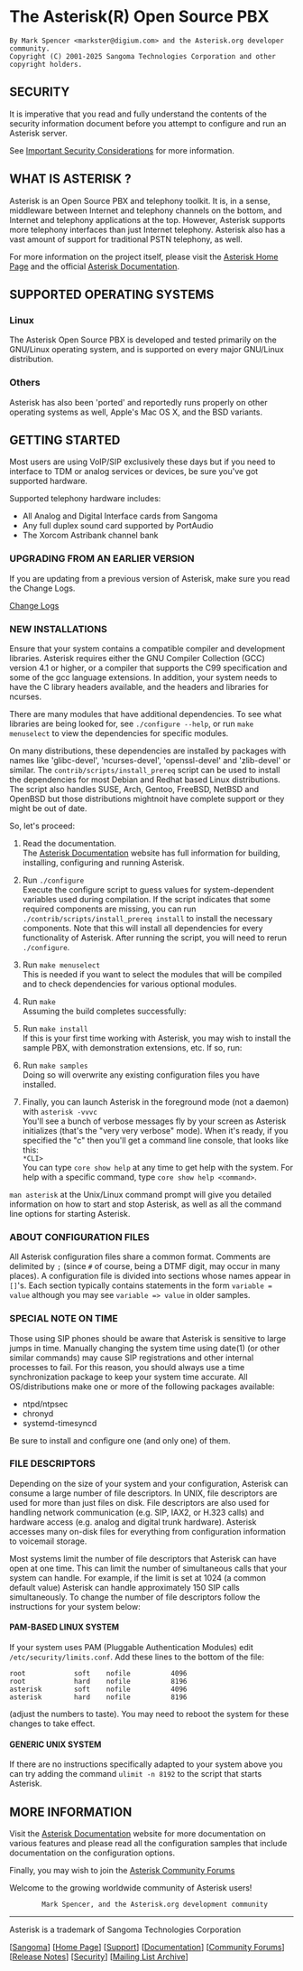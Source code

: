 # The Asterisk(R) Open Source PBX

```
By Mark Spencer <markster@digium.com> and the Asterisk.org developer community.
Copyright (C) 2001-2025 Sangoma Technologies Corporation and other copyright holders.
```

## SECURITY

It is imperative that you read and fully understand the contents of
the security information document before you attempt to configure and run
an Asterisk server.

See [Important Security Considerations](https://docs.asterisk.org/Deployment/Important-Security-Considerations) for more information.

## WHAT IS ASTERISK ?

Asterisk is an Open Source PBX and telephony toolkit.  It is, in a
sense, middleware between Internet and telephony channels on the bottom,
and Internet and telephony applications at the top.  However, Asterisk supports
more telephony interfaces than just Internet telephony.  Asterisk also has a
vast amount of support for traditional PSTN telephony, as well.

For more information on the project itself, please visit the [Asterisk
Home Page](https://www.asterisk.org) and the official
[Asterisk Documentation](https://docs.asterisk.org).

## SUPPORTED OPERATING SYSTEMS

### Linux

The Asterisk Open Source PBX is developed and tested primarily on the
GNU/Linux operating system, and is supported on every major GNU/Linux
distribution.

### Others

Asterisk has also been 'ported' and reportedly runs properly on other
operating systems as well, Apple's Mac OS X, and the BSD variants.

## GETTING STARTED

Most users are using VoIP/SIP exclusively these days but if you need to
interface to TDM or analog services or devices, be sure you've got supported
hardware.

Supported telephony hardware includes:
* All Analog and Digital Interface cards from Sangoma
* Any full duplex sound card supported by PortAudio
* The Xorcom Astribank channel bank

### UPGRADING FROM AN EARLIER VERSION

If you are updating from a previous version of Asterisk, make sure you
read the Change Logs.

<!-- CHANGELOGS (the URL will change based on the location of this README) -->
[Change Logs](ChangeLogs/ChangeLog-20.15.0-rc1.html)
<!-- END-CHANGELOGS -->

### NEW INSTALLATIONS

Ensure that your system contains a compatible compiler and development
libraries.  Asterisk requires either the GNU Compiler Collection (GCC) version
4.1 or higher, or a compiler that supports the C99 specification and some of
the gcc language extensions.  In addition, your system needs to have the C
library headers available, and the headers and libraries for ncurses.

There are many modules that have additional dependencies.  To see what
libraries are being looked for, see `./configure --help`, or run
`make menuselect` to view the dependencies for specific modules.

On many distributions, these dependencies are installed by packages with names
like 'glibc-devel', 'ncurses-devel', 'openssl-devel' and 'zlib-devel'
or similar.  The `contrib/scripts/install_prereq` script can be used to install
the dependencies for most Debian and Redhat based Linux distributions.
The script also handles SUSE, Arch, Gentoo, FreeBSD, NetBSD and OpenBSD but
those distributions mightnoit have complete support or they might be out of date.

So, let's proceed:

1. Read the documentation.<br>
The [Asterisk Documentation](https://docs.asterisk.org) website has full
information for building, installing, configuring and running Asterisk.

2. Run `./configure`<br>
Execute the configure script to guess values for system-dependent
variables used during compilation. If the script indicates that some required
components are missing, you can run `./contrib/scripts/install_prereq install`
to install the necessary components. Note that this will install all dependencies
for every functionality of Asterisk. After running the script, you will need
to rerun `./configure`.

3. Run `make menuselect`<br>
This is needed if you want to select the modules that will be compiled and to
check dependencies for various optional modules.

4. Run `make`<br>
Assuming the build completes successfully:

5. Run `make install`<br>
If this is your first time working with Asterisk, you may wish to install
the sample PBX, with demonstration extensions, etc.  If so, run:

6. Run `make samples`<br>
Doing so will overwrite any existing configuration files you have installed.

7. Finally, you can launch Asterisk in the foreground mode (not a daemon) with
`asterisk -vvvc`<br>
You'll see a bunch of verbose messages fly by your screen as Asterisk
initializes (that's the "very very verbose" mode).  When it's ready, if
you specified the "c" then you'll get a command line console, that looks
like this:<br>
`*CLI>`<br>
You can type `core show help` at any time to get help with the system.  For help
with a specific command, type `core show help <command>`.

`man asterisk` at the Unix/Linux command prompt will give you detailed
information on how to start and stop Asterisk, as well as all the command
line options for starting Asterisk.

### ABOUT CONFIGURATION FILES

All Asterisk configuration files share a common format.  Comments are
delimited by `;` (since `#` of course, being a DTMF digit, may occur in
many places).  A configuration file is divided into sections whose names
appear in `[]`'s.  Each section typically contains statements in the form
`variable = value` although you may see `variable => value` in older samples.

### SPECIAL NOTE ON TIME

Those using SIP phones should be aware that Asterisk is sensitive to
large jumps in time.  Manually changing the system time using date(1)
(or other similar commands) may cause SIP registrations and other
internal processes to fail.  For this reason, you should always use
a time synchronization package to keep your system time accurate.
All OS/distributions make one or more of the following packages
available:

* ntpd/ntpsec
* chronyd
* systemd-timesyncd

Be sure to install and configure one (and only one) of them.

### FILE DESCRIPTORS

Depending on the size of your system and your configuration,
Asterisk can consume a large number of file descriptors.  In UNIX,
file descriptors are used for more than just files on disk.  File
descriptors are also used for handling network communication
(e.g. SIP, IAX2, or H.323 calls) and hardware access (e.g. analog and
digital trunk hardware).  Asterisk accesses many on-disk files for
everything from configuration information to voicemail storage.

Most systems limit the number of file descriptors that Asterisk can
have open at one time.  This can limit the number of simultaneous
calls that your system can handle.  For example, if the limit is set
at 1024 (a common default value) Asterisk can handle approximately 150
SIP calls simultaneously.  To change the number of file descriptors
follow the instructions for your system below:

#### PAM-BASED LINUX SYSTEM

If your system uses PAM (Pluggable Authentication Modules) edit
`/etc/security/limits.conf`.  Add these lines to the bottom of the file:

```text
root            soft    nofile          4096
root            hard    nofile          8196
asterisk        soft    nofile          4096
asterisk        hard    nofile          8196
```

(adjust the numbers to taste).  You may need to reboot the system for
these changes to take effect.

#### GENERIC UNIX SYSTEM

If there are no instructions specifically adapted to your system
above you can try adding the command `ulimit -n 8192` to the script
that starts Asterisk.

## MORE INFORMATION

Visit the [Asterisk Documentation](https://docs.asterisk.org) website
for more documentation on various features and please read all the
configuration samples that include documentation on the configuration options.

Finally, you may wish to join the
[Asterisk Community Forums](https://community.asterisk.org)


Welcome to the growing worldwide community of Asterisk users!

```
        Mark Spencer, and the Asterisk.org development community
```

---

Asterisk is a trademark of Sangoma Technologies Corporation

\[[Sangoma](https://www.sangoma.com/)\] 
\[[Home Page](https://www.asterisk.org)\] 
\[[Support](https://www.asterisk.org/support)\] 
\[[Documentation](https://docs.asterisk.org)\] 
\[[Community Forums](https://community.asterisk.org)\] 
\[[Release Notes](https://github.com/asterisk/asterisk/releases)\] 
\[[Security](https://docs.asterisk.org/Deployment/Important-Security-Considerations/)\] 
\[[Mailing List Archive](https://lists.digium.com)\] 

